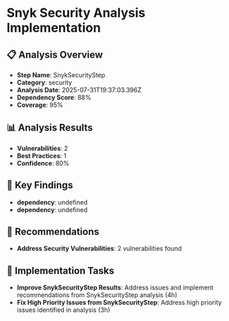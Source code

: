 # Snyk Security Analysis Implementation

## 📋 Analysis Overview
- **Step Name**: SnykSecurityStep
- **Category**: security
- **Analysis Date**: 2025-07-31T19:37:03.396Z
- **Dependency Score**: 88%
- **Coverage**: 95%

## 📊 Analysis Results
- **Vulnerabilities**: 2
- **Best Practices**: 1
- **Confidence**: 80%

## 🎯 Key Findings
- **dependency**: undefined
- **dependency**: undefined

## 📝 Recommendations
- **Address Security Vulnerabilities**: 2 vulnerabilities found

## 🔧 Implementation Tasks
- **Improve SnykSecurityStep Results**: Address issues and implement recommendations from SnykSecurityStep analysis (4h)
- **Fix High Priority Issues from SnykSecurityStep**: Address high priority issues identified in analysis (3h)

